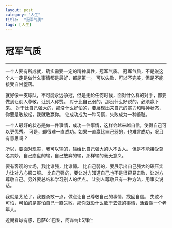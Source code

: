 ```yaml
---
layout: post
category: "人生"
title:  "冠军气质"
tags: [人生]
---
```

# 冠军气质
---

一个人要有所成就，确实需要一定的精神属性，冠军气质。
冠军气质，不是说这个人一定是做什么事情都是最好，都是第一。
可以失败，可以不完美，但是不能接受自甘堕落。

就好像一支球队，不可能永远争冠，但是无论任何时候，面对什么样的对手，都要做到让别人尊敬，让别人称赞。
对于比自己弱的，那没什么好说的，必须赢下来。
对于比自己强大的，那没什么好怕的，要展现出来自己的实力和精神状态，你要是敢放松，我就敢赢你。
让成功成为一种习惯，失败成为一种羞耻。

一个人最好的状态是做一件事情，成功一件事情，这样会越来越自信，使得自己可以更优秀。
可是，却很难一直成功。如果一直赢比自己弱的，也难言成功，况且有意思吗？

所以，要面对现实，我可以输的，输给比自己强大的人不丢人。
但是不能接受莫名其妙，自己崩盘的输，自己放弃的输，那样输的毫无意义。

要有客观的立场，我比谁强，比谁弱。
比自己弱的，要展示出自己强大的碾压实力让对方心服口服。
比自己强的，要让对方知道自己也不是很容易击败，让对方尊敬自己。另外要总结和学习别人的优点。
让别人尊敬只有一种方法，用事实说话。

我就是太怂了，我要勇敢一点，做点让自己尊敬自己的事情，找回自信。
失败不可怕，可怕的是害怕自己一直失败，那你就没什么敢于去做的事情，活着像一个老年人。

近期看球有感，巴萨6:1巴黎，阿森纳1:5拜仁
